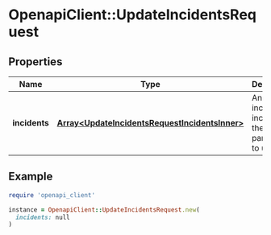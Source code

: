 # OpenapiClient::UpdateIncidentsRequest

## Properties

| Name | Type | Description | Notes |
| ---- | ---- | ----------- | ----- |
| **incidents** | [**Array&lt;UpdateIncidentsRequestIncidentsInner&gt;**](UpdateIncidentsRequestIncidentsInner.md) | An array of incidents, including the parameters to update. |  |

## Example

```ruby
require 'openapi_client'

instance = OpenapiClient::UpdateIncidentsRequest.new(
  incidents: null
)
```

